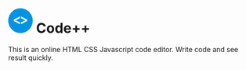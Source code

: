 <h1> <a><img src="https://github.com/vkassingh/Code-plus-plus/blob/main/Readme-Assets/Project-overflow-logo.png" width="10%"> Code++</a></h1>  
<p align="center"></p> 

This is an online HTML CSS Javascript code editor. Write code and see result quickly.
